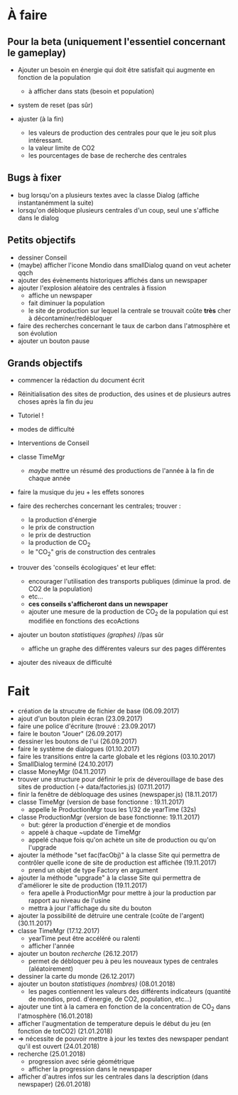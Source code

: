 # À faire
## Pour la beta (uniquement l'essentiel concernant le gameplay)

- Ajouter un besoin en énergie qui doit être satisfait qui augmente en fonction de la population
    - à afficher dans stats (besoin et population)
- system de reset (pas sûr)

- ajuster (à la fin)
    - les valeurs de production des centrales pour que le jeu soit plus intéressant.
    - la valeur limite de CO2
    - les pourcentages de base de recherche des centrales



## Bugs à fixer
- bug lorsqu'on a plusieurs textes avec la classe Dialog (affiche instantanémment la suite)
- lorsqu'on débloque plusieurs centrales d'un coup, seul une s'affiche dans le dialog

## Petits objectifs
- dessiner Conseil
- (maybe) afficher l'icone Mondio dans smallDialog quand on veut acheter qqch
- ajouter des évènements historiques affichés dans un newspaper
- ajouter l'explosion aléatoire des centrales à fission
    - affiche un newspaper
    - fait diminuer la population
    - le site de production sur lequel la centrale se trouvait coûte **très** cher à décontaminer/redébloquer
- faire des recherches concernant le taux de carbon dans l'atmosphère et son évolution
- ajouter un bouton pause


## Grands objectifs
- commencer la rédaction du document écrit
- Réinitialisation des sites de production, des usines et de plusieurs autres choses après la fin du jeu
- Tutoriel !
- modes de difficulté
- Interventions de Conseil
- classe TimeMgr
    - _maybe_ mettre un résumé des productions de l'année à la fin de chaque année
- faire la musique du jeu + les effets sonores
- faire des recherches concernant les centrales; trouver :
    - la production d'énergie
    - le prix de construction
    - le prix de destruction
    - la production de CO<sub>2</sub>
    - le "CO<sub>2</sub>" gris de construction des centrales

- trouver des 'conseils écologiques' et leur effet:
    - encourager l'utilisation des transports publiques
    (diminue la prod. de CO2 de la population)
    - etc...
    - **ces conseils s'afficheront dans un newspaper**
    - ajouter une mesure de la production de CO<sub>2</sub> de la population qui est modifiée en fonctions des ecoActions
- ajouter un bouton *statistiques (graphes)* //pas sûr
    - affiche un graphe des différentes valeurs sur des pages différentes
- ajouter des niveaux de difficulté



# Fait
- création de la strucutre de fichier de base (06.09.2017)
- ajout d'un bouton plein écran (23.09.2017)
- faire une police d'écriture (trouvé : 23.09.2017)
- faire le bouton "Jouer" (26.09.2017)
- dessiner les boutons de l'ui (26.09.2017)
- faire le système de dialogues (01.10.2017)
- faire les transitions entre la carte globale et les régions (03.10.2017)
- SmallDialog terminé (24.10.2017)
- classe MoneyMgr (04.11.2017)
- trouver une structure pour définir le prix de déverouillage de base des sites de production (-> data/factories.js) (07.11.2017)
- finir la fenêtre de débloquage des usines (newspaper.js) (18.11.2017)
- classe TimeMgr (version de base fonctionne : 19.11.2017)
    - appelle le ProductionMgr tous les 1/32 de yearTime (32s)
- classe ProductionMgr (version de base fonctionne: 19.11.2017)
    - but: gérer la production d'énergie et de mondios
    - appelé à chaque ~update de TimeMgr
    - appelé chaque fois qu'on achète un site de production ou qu'on l'upgrade
- ajouter la méthode "set fac(facObj)" à la classe Site qui permettra de contrôler quelle icone de site de production est affichée (19.11.2017)
    - prend un objet de type Factory en argument
- ajouter la méthode "upgrade" à la classe Site qui permettra de d'améliorer le site de production (19.11.2017)
    - fera apelle à ProductionMgr pour mettre à jour la production par rapport au niveau de l'usine
    - mettra à jour l'affichage du site du bouton
- ajouter la possibilité de détruire une centrale (coûte de l'argent) (30.11.2017)
- classe TimeMgr (17.12.2017)
    - yearTime peut être accéléré ou ralenti
    - afficher l'année
- ajouter un bouton *recherche* (26.12.2017)
    - permet de débloquer peu à peu les nouveaux types de centrales (aléatoirement)
- dessiner la carte du monde (26.12.2017)
- ajouter un bouton *statistiques (nombres)* (08.01.2018)
    - les pages contiennent les valeurs des différents indicateurs (quantité de mondios, prod. d'énergie, de CO2, population, etc...)
- ajouter une tint à la camera en fonction de la concentration de CO<sub>2</sub> dans l'atmosphère (16.01.2018)
- afficher l'augmentation de temperature depuis le début du jeu (en fonction de totCO2) (21.01.2018)
- => nécessite de pouvoir mettre à jour les textes des newspaper pendant qu'il est ouvert (24.01.2018)
- recherche (25.01.2018)
    - progression avec série géométrique
    - afficher la progression dans le newspaper
- afficher d'autres infos sur les centrales dans la description (dans newspaper) (26.01.2018)
